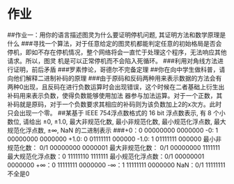 # 作业
##作业一：用你的语言描述图灵为什么要证明停机问题, 其证明方法和数学原理是什么
###寻找一个算法，对于任意给定的图灵机都能判定任意的初始格局是否会停机，即如不存在停机情况，整个网络将会一直忙于处理这个程序，无法响应其他请求。所以，图灵
机是可以正常停机而不会陷入死循环。
###利用对角线方法进行证明，前后矛盾
###罗素悖论，哥德尔不完备定理
##你在向中学生做科普，请向他们解释二进制补码的原理
###由于原码和反码两种用来表示数据的方法会有两种0出现，且反码在进行负数运算时会出现错误，这个时候在二者基础上衍生出补码用来表示负数，使得负数能够使用加法
器参与加法运算。对于一个正数，其补码就是原码，对于一个负数要求其相应的补码则为该负数加上2的x次方。此时只会出现一个零。
##某基于 IEEE 754浮点数格式的 16 bit 浮点数表示, 有 8 个小数位, 请给出 ±0, ±1.0, 最大非规范化数, 最小非规范化数, 最小规范化浮点数, 最大规范化浮点数,
±∞, NaN 的二进制表示
###+0：0 00000000 0000000   -0: 1 00000000 0000000      +1.0: 0 01111111 000000   -1.0: 1 01111111 000000
   最小非规范化数： 0/1 00000000 0000001          最大非规范化数： 0/1 00000000 1111111
   最大规范化浮点数：0 11111110 1111111           最小规范化浮点数：0/1 00000001 0000000
   +∞：0 11111111 0000000                        -∞：1 11111111 0000000
   NaN：0/1 11111111 不全是0

